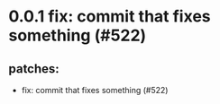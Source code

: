# 0.0.1 fix: commit that fixes something (#522)

## patches:
* fix: commit that fixes something (#522)

